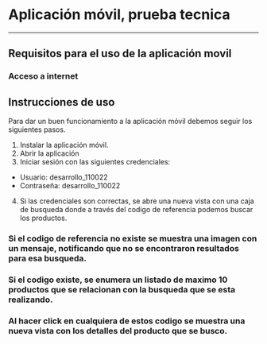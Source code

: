 # Aplicación móvil, prueba tecnica
***

## Requisitos para el uso de la aplicación movil


### Acceso a internet

## Instrucciones de uso


Para dar un buen funcionamiento a la aplicación móvil
debemos seguir los siguientes pasos.

1. Instalar la aplicación móvil.
2. Abrir la aplicación
3. Iniciar sesión con las siguientes credenciales:
* Usuario: desarrollo_110022
* Contraseña: desarrollo_110022
4. Si las credenciales son correctas, se abre una nueva vista con una caja de busqueda donde a través del codigo de referencia podemos buscar los productos.

### Si el codigo de referencia no existe se muestra una imagen con un mensaje, notificando que no se encontraron resultados para esa busqueda.

### Si el codigo existe, se enumera un listado de maximo 10 productos que se relacionan con la busqueda que se esta realizando.

### Al hacer click en cualquiera de estos codigo se muestra una nueva vista con los detalles del producto que se busco.